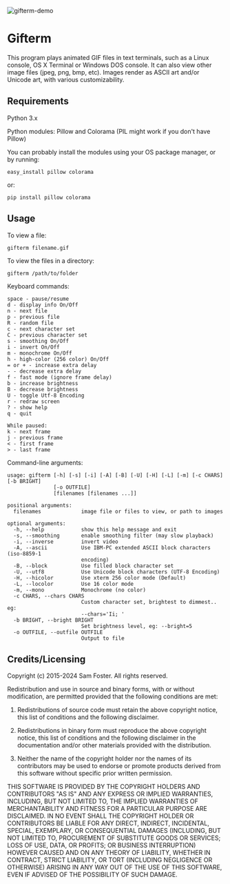 ![gifterm-demo](https://user-images.githubusercontent.com/261501/143030396-f0f82a21-c1c4-4a84-ac06-9a4407465382.gif)

# Gifterm

This program plays animated GIF files in text terminals, such as a Linux console, OS X Terminal or Windows DOS console. It can also view other image files (jpeg, png, bmp, etc). Images render as ASCII art and/or Unicode art, with various customizability.

## Requirements

Python 3.x

Python modules: Pillow and Colorama (PIL might work if you don't have Pillow)

You can probably install the modules using your OS package manager, or by running:

    easy_install pillow colorama

or:

    pip install pillow colorama

## Usage

To view a file:

    gifterm filename.gif

To view the files in a directory:

    gifterm /path/to/folder

Keyboard commands:

    space - pause/resume
    d - display info On/Off
    n - next file
    p - previous file
    R - random file
    c - next character set 
    C - previous character set 
    s - smoothing On/Off
    i - invert On/Off
    m - monochrome On/Off
    h - high-color (256 color) On/Off
    = or + - increase extra delay
    - - decrease extra delay
    f - fast mode (ignore frame delay)
    b - increase brightness
    B - decrease brightness
    U - toggle Utf-8 Encoding
    r - redraw screen
    ? - show help
    q - quit

    While paused:
    k - next frame
    j - previous frame
    < - first frame
    > - last frame

Command-line arguments:

    usage: gifterm [-h] [-s] [-i] [-A] [-B] [-U] [-H] [-L] [-m] [-c CHARS] [-b BRIGHT]
                   [-o OUTFILE]
                   [filenames [filenames ...]]
     
    positional arguments:
      filenames             image file or files to view, or path to images
     
    optional arguments:
      -h, --help            show this help message and exit
      -s, --smoothing       enable smoothing filter (may slow playback)
      -i, --inverse         invert video
      -A, --ascii           Use IBM-PC extended ASCII block characters (iso-8859-1
                            encoding)
      -B, --block           Use filled block character set
      -U, --utf8            Use Unicode block characters (UTF-8 Encoding)
      -H, --hicolor         Use xterm 256 color mode (Default)
      -L, --locolor         Use 16 color mode
      -m, --mono            Monochrome (no color)
      -c CHARS, --chars CHARS
                            Custom character set, brightest to dimmest.. eg:
                            --chars='Ii; '
      -b BRIGHT, --bright BRIGHT
                            Set brightness level, eg: --bright=5
      -o OUTFILE, --outfile OUTFILE
                            Output to file

## Credits/Licensing

Copyright (c) 2015-2024 Sam Foster. All rights reserved.

Redistribution and use in source and binary forms, with or without modification, are permitted provided that the following conditions are met:

1. Redistributions of source code must retain the above copyright notice, this list of conditions and the following disclaimer.

2. Redistributions in binary form must reproduce the above copyright notice, this list of conditions and the following disclaimer in the documentation and/or other materials provided with the distribution.

3. Neither the name of the copyright holder nor the names of its contributors may be used to endorse or promote products derived from this software without specific prior written permission.

THIS SOFTWARE IS PROVIDED BY THE COPYRIGHT HOLDERS AND CONTRIBUTORS "AS IS" AND ANY EXPRESS OR IMPLIED WARRANTIES, INCLUDING, BUT NOT LIMITED TO, THE IMPLIED WARRANTIES OF MERCHANTABILITY AND FITNESS FOR A PARTICULAR PURPOSE ARE DISCLAIMED. IN NO EVENT SHALL THE COPYRIGHT HOLDER OR CONTRIBUTORS BE LIABLE FOR ANY DIRECT, INDIRECT, INCIDENTAL, SPECIAL, EXEMPLARY, OR CONSEQUENTIAL DAMAGES (INCLUDING, BUT NOT LIMITED TO, PROCUREMENT OF SUBSTITUTE GOODS OR SERVICES; LOSS OF USE, DATA, OR PROFITS; OR BUSINESS INTERRUPTION) HOWEVER CAUSED AND ON ANY THEORY OF LIABILITY, WHETHER IN CONTRACT, STRICT LIABILITY, OR TORT (INCLUDING NEGLIGENCE OR OTHERWISE) ARISING IN ANY WAY OUT OF THE USE OF THIS SOFTWARE, EVEN IF ADVISED OF THE POSSIBILITY OF SUCH DAMAGE.


